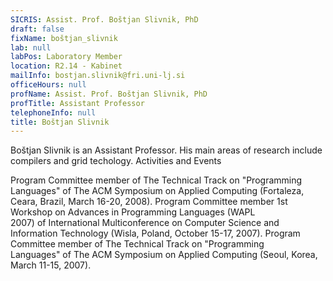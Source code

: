 ```yaml
---
SICRIS: Assist. Prof. Boštjan Slivnik, PhD
draft: false
fixName: boštjan_slivnik
lab: null
labPos: Laboratory Member
location: R2.14 - Kabinet
mailInfo: bostjan.slivnik@fri.uni-lj.si
officeHours: null
profName: Assist. Prof. Boštjan Slivnik, PhD
profTitle: Assistant Professor
telephoneInfo: null
title: Boštjan Slivnik
---
```



Boštjan Slivnik is an Assistant Professor. His main areas of research include compilers and grid techology.
Activities and Events

Program Committee member of The Technical Track on "Programming Languages" of The ACM Symposium on Applied Computing (Fortaleza, Ceara, Brazil, March 16-20, 2008).
Program Committee member 1st Workshop on Advances in Programming Languages (WAPL 2007) of International Multiconference on Computer Science and Information Technology (Wisla, Poland, October 15-17, 2007).
Program Committee member of The Technical Track on "Programming Languages" of The ACM Symposium on Applied Computing (Seoul, Korea, March 11-15, 2007).